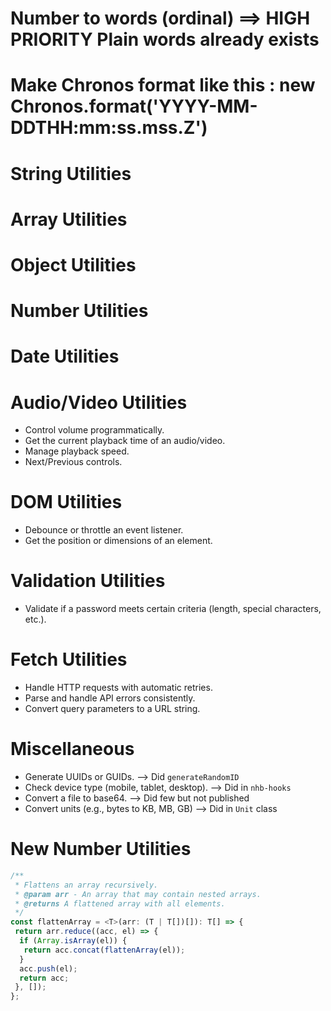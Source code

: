<!-- markdownlint-disable-file MD024 -->
<!-- markdownlint-disable-file MD025 -->

# Number to words (ordinal) ==> HIGH PRIORITY Plain words already exists

# Make Chronos format like this : new Chronos.format('YYYY-MM-DDTHH:mm:ss.mss.Z')

# String Utilities

<!-- - Convert a string to camelCase, snake_case, or kebab-case. -->
<!-- - Truncate a string with ellipsis if it exceeds a certain length. -->
<!-- - Generate a random string of specified length (e.g., for unique IDs). -->

# Array Utilities

<!-- - Shuffle an array. -->
<!-- - Remove duplicates from an array. -->
<!-- - Sort array of numbers/strings/boolean or objects. -->
<!-- - Find the intersection, difference, or union of two arrays. -->
<!-- - Filter arrays. -->

# Object Utilities

<!-- - Deep clone an object. -->
<!-- - Check if an object is empty. -->
<!-- - Merge two or more objects deeply. -->
<!-- - Remove certain properties using keys from an object. -->

# Number Utilities

<!-- - Format a number (e.g., as currency or with thousand separators). -->
<!-- - Generate a random number within a range. -->
<!-- - Round a number to a specified number of decimal places. -->

# Date Utilities

<!-- - Format a date in different formats (e.g., `YYYY-MM-DD`, `DD/MM/YYYY`). -->
<!-- - Calculate the difference between two dates. -->
<!-- - Add or subtract days, months, or years from a date. -->

# Audio/Video Utilities

- Control volume programmatically.
- Get the current playback time of an audio/video.
- Manage playback speed.
- Next/Previous controls.

# DOM Utilities

<!-- - Smooth scroll to an element. -->

- Debounce or throttle an event listener.
- Get the position or dimensions of an element.

# Validation Utilities

<!-- - Validate email, phone numbers, or URLs. -->
<!-- - Check if a value is a valid JSON. -->

- Validate if a password meets certain criteria (length, special characters, etc.).

# Fetch Utilities

- Handle HTTP requests with automatic retries.
- Parse and handle API errors consistently.
- Convert query parameters to a URL string.

# Miscellaneous

- Generate UUIDs or GUIDs. --> Did `generateRandomID`
- Check device type (mobile, tablet, desktop). --> Did in `nhb-hooks`
- Convert a file to base64. --> Did few but not published
      <!-- - Debounce and throttle functions -->
- Convert units (e.g., bytes to KB, MB, GB) --> Did in `Unit` class

# New Number Utilities

<!-- - Check if a number is even or odd (NO NEED) -->
<!-- - Find the greatest common divisor (GCD) of two numbers -->
<!-- - Find the least common multiple (LCM) of two numbers -->

<!-- - capitalize the first letter, play/pause, create array of data for select options, create formData -->

```typescript
/**
 * Flattens an array recursively.
 * @param arr - An array that may contain nested arrays.
 * @returns A flattened array with all elements.
 */
const flattenArray = <T>(arr: (T | T[])[]): T[] => {
 return arr.reduce((acc, el) => {
  if (Array.isArray(el)) {
   return acc.concat(flattenArray(el));
  }
  acc.push(el);
  return acc;
 }, []);
};
```
